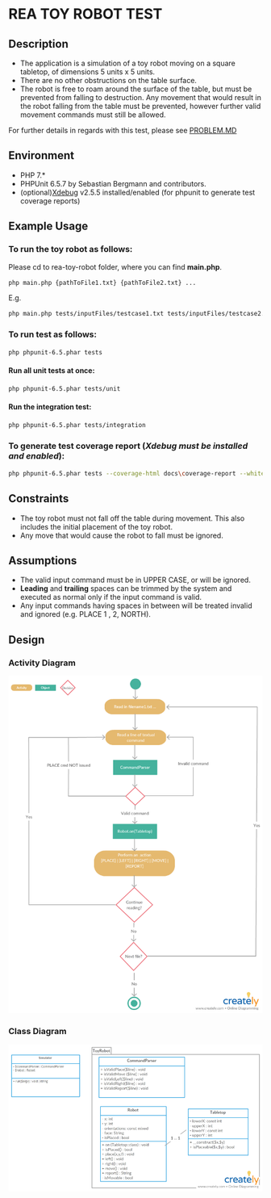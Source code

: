# REA TOY ROBOT TEST

## Description

- The application is a simulation of a toy robot moving on a square tabletop,
  of dimensions 5 units x 5 units.
- There are no other obstructions on the table surface.
- The robot is free to roam around the surface of the table, but must be
  prevented from falling to destruction. Any movement that would result in the
  robot falling from the table must be prevented, however further valid
  movement commands must still be allowed.

For further details in regards with this test, please see [PROBLEM.MD]


## Environment
- PHP 7.*
- PHPUnit 6.5.7 by Sebastian Bergmann and contributors.
- (optional)[Xdebug] v2.5.5 installed/enabled (for phpunit to generate test coverage reports)

## Example Usage
### To run the toy robot as follows:
Please cd to rea-toy-robot folder, where you can find **main.php**.

```sh
php main.php {pathToFile1.txt} {pathToFile2.txt} ...
```
E.g.
```sh
php main.php tests/inputFiles/testcase1.txt tests/inputFiles/testcase2.txt
```

### To run test as follows:
```sh
php phpunit-6.5.phar tests
```

#### Run all unit tests at once:
```sh
php phpunit-6.5.phar tests/unit
```

#### Run the integration test:
```sh
php phpunit-6.5.phar tests/integration
```

### To generate test coverage report (*Xdebug must be installed and enabled*):
```sh
php phpunit-6.5.phar tests --coverage-html docs\coverage-report --whitelist=app
```


## Constraints 
- The toy robot must not fall off the table during movement. This also
  includes the initial placement of the toy robot.
- Any move that would cause the robot to fall must be ignored.


## Assumptions
- The valid input command must be in UPPER CASE, or will be ignored.
- **Leading** and **trailing** spaces can be trimmed by the system and executed as normal only if the input command is valid.
- Any input commands having spaces in between will be treated invalid and ignored (e.g. PLACE 1 ,  2, NORTH).


## Design
### Activity Diagram
![Activity Diagram for Toy Robot](https://github.com/pch4115209/rea-toy-robot/blob/master/docs/UML/Toy%20Robot%20Activity%20Diagrams%20v1.png)

### Class Diagram
![Class Diagram for Toy Robot](https://github.com/pch4115209/rea-toy-robot/blob/master/docs/UML/Toy%20Robot%20Class%20Diagrams%20v1.1.png)




[//]: # (These are reference links used in the body of this note and get stripped out when the markdown processor does its job.)

[PROBLEM.MD]: <https://github.com/pch4115209/rea-toy-robot/blob/master/PROBLEM.md>
[Xdebug]: <https://xdebug.org/docs/install>